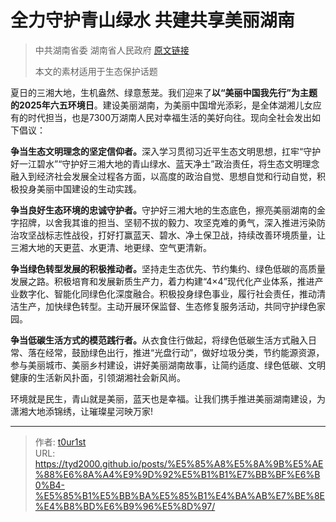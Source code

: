 # 全力守护青山绿水 共建共享美丽湖南


> 中共湖南省委 湖南省人民政府 [原文链接](https://www.hunan.gov.cn/hnszf/hnyw/sy/hnyw1/202506/t20250605_33691460.html)
>
> 本文的素材适用于生态保护话题

夏日的三湘大地，生机盎然、绿意葱茏。我们迎来了<strong>以“美丽中国我先行”为主题的2025年六五环境日</strong>。建设美丽湖南，为美丽中国增光添彩，是全体湖湘儿女应有的时代担当，也是7300万湖南人民对幸福生活的美好向往。现向全社会发出如下倡议：

<strong>争当生态文明理念的坚定信仰者。</strong>深入学习贯彻习近平生态文明思想，扛牢“守护好一江碧水”“守护好三湘大地的青山绿水、蓝天净土”政治责任，将生态文明理念融入到经济社会发展全过程各方面，以高度的政治自觉、思想自觉和行动自觉，积极投身美丽中国建设的生动实践。

<strong>争当良好生态环境的忠诚守护者。</strong>守护好三湘大地的生态底色，擦亮美丽湖南的金字招牌，以舍我其谁的担当、坚韧不拔的毅力、攻坚克难的勇气，深入推进污染防治攻坚战标志性战役，打好打赢蓝天、碧水、净土保卫战，持续改善环境质量，让三湘大地的天更蓝、水更清、地更绿、空气更清新。

<strong>争当绿色转型发展的积极推动者。</strong>坚持走生态优先、节约集约、绿色低碳的高质量发展之路。积极培育和发展新质生产力，着力构建“4×4”现代化产业体系，推进产业数字化、智能化同绿色化深度融合。积极投身绿色事业，履行社会责任，推动清洁生产，加快绿色转型。主动开展环保监督、生态修复服务活动，共同守护绿色家园。

<strong>争当低碳生活方式的模范践行者。</strong>从衣食住行做起，将绿色低碳生活方式融入日常、落在经常，鼓励绿色出行，推进“光盘行动”，做好垃圾分类，节约能源资源，参与美丽城市、美丽乡村建设，讲好美丽湖南故事，让简约适度、绿色低碳、文明健康的生活新风扑面，引领湖湘社会新风尚。

环境就是民生，青山就是美丽，蓝天也是幸福。让我们携手推进美丽湖南建设，为潇湘大地添锦绣，让璀璨星河映万家!

---

> 作者: [t0ur1st](https://github.com/tyd2000)  
> URL: https://tyd2000.github.io/posts/%E5%85%A8%E5%8A%9B%E5%AE%88%E6%8A%A4%E9%9D%92%E5%B1%B1%E7%BB%BF%E6%B0%B4-%E5%85%B1%E5%BB%BA%E5%85%B1%E4%BA%AB%E7%BE%8E%E4%B8%BD%E6%B9%96%E5%8D%97/  

